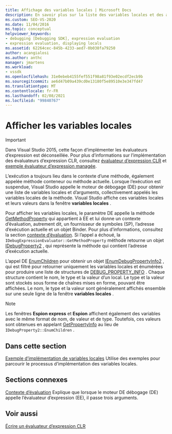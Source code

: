 ```yaml
---
title: Affichage des variables locales | Microsoft Docs
description: En savoir plus sur la liste des variables locales et des arguments, collectivement appelés les variables locales de la méthode, qui sont affichées lorsque l’exécution est suspendue.
ms.custom: SEO-VS-2020
ms.date: 11/04/2016
ms.topic: conceptual
helpviewer_keywords:
- debugging [Debugging SDK], expression evaluation
- expression evaluation, displaying locals
ms.assetid: 62264cec-845b-4233-aed7-0b038fa79250
author: acangialosi
ms.author: anthc
manager: jmartens
ms.workload:
- vssdk
ms.openlocfilehash: 31e0ebeb4155fef551f98a81f93e02ecdf2ecb9b
ms.sourcegitcommit: ae6d47b09a439cd0e13180f5e89510e3e347fd47
ms.translationtype: MT
ms.contentlocale: fr-FR
ms.lasthandoff: 02/08/2021
ms.locfileid: "99840767"
---
```

# <a name="display-locals"></a>Afficher les variables locales
> [!IMPORTANT]
> Dans Visual Studio 2015, cette façon d’implémenter les évaluateurs d’expression est déconseillée. Pour plus d’informations sur l’implémentation des évaluateurs d’expression CLR, consultez [évaluateur d’expression CLR](https://github.com/Microsoft/ConcordExtensibilitySamples/wiki/CLR-Expression-Evaluators) et [exemple évaluateur d’expression managée](https://github.com/Microsoft/ConcordExtensibilitySamples/wiki/Managed-Expression-Evaluator-Sample).

 L’exécution a toujours lieu dans le contexte d’une méthode, également appelée méthode conteneur ou méthode actuelle. Lorsque l’exécution est suspendue, Visual Studio appelle le moteur de débogage (DE) pour obtenir une liste de variables locales et d’arguments, collectivement appelés les variables locales de la méthode. Visual Studio affiche ces variables locales et leurs valeurs dans la fenêtre **variables locales** .

 Pour afficher les variables locales, le paramètre DE appelle la méthode [GetMethodProperty](../../extensibility/debugger/reference/idebugexpressionevaluator-getmethodproperty.md) qui appartient à EE et lui donne un contexte d’évaluation, autrement dit, un fournisseur de symboles (SP), l’adresse d’exécution actuelle et un objet Binder. Pour plus d’informations, consultez la section [contexte d’évaluation](../../extensibility/debugger/evaluation-context.md). Si l’appel a échoué, la `IDebugExpressionEvaluator::GetMethodProperty` méthode retourne un objet [IDebugProperty2](../../extensibility/debugger/reference/idebugproperty2.md) , qui représente la méthode qui contient l’adresse d’exécution actuelle.

 L’appel DE [EnumChildren](../../extensibility/debugger/reference/idebugproperty2-enumchildren.md) pour obtenir un objet [IEnumDebugPropertyInfo2](../../extensibility/debugger/reference/ienumdebugpropertyinfo2.md) , qui est filtré pour retourner uniquement les variables locales et énumérées pour produire une liste de structures de [DEBUG_PROPERTY_INFO](../../extensibility/debugger/reference/debug-property-info.md) . Chaque structure contient le nom, le type et la valeur d’un local. Le type et la valeur sont stockés sous forme de chaînes mises en forme, pouvant être affichées. Le nom, le type et la valeur sont généralement affichés ensemble sur une seule ligne de la fenêtre **variables locales** .

> [!NOTE]
> Les fenêtres **Espion express** et **Espion** affichent également des variables avec le même format de nom, de valeur et de type. Toutefois, ces valeurs sont obtenues en appelant [GetPropertyInfo](../../extensibility/debugger/reference/idebugproperty2-getpropertyinfo.md) au lieu de `IDebugProperty2::EnumChildren` .

## <a name="in-this-section"></a>Dans cette section
 [Exemple d’implémentation de variables locales](../../extensibility/debugger/sample-implementation-of-locals.md) Utilise des exemples pour parcourir le processus d’implémentation des variables locales.

## <a name="related-sections"></a>Sections connexes
 [Contexte d’évaluation](../../extensibility/debugger/evaluation-context.md) Explique que lorsque le moteur DE débogage (DE) appelle l’évaluateur d’expression (EE), il passe trois arguments.

## <a name="see-also"></a>Voir aussi
 [Écrire un évaluateur d’expression CLR](../../extensibility/debugger/writing-a-common-language-runtime-expression-evaluator.md)

